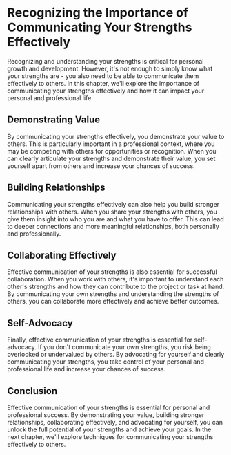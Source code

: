 Recognizing the Importance of Communicating Your Strengths Effectively
===========================================================================================================================

Recognizing and understanding your strengths is critical for personal growth and development. However, it's not enough to simply know what your strengths are - you also need to be able to communicate them effectively to others. In this chapter, we'll explore the importance of communicating your strengths effectively and how it can impact your personal and professional life.

Demonstrating Value
-------------------

By communicating your strengths effectively, you demonstrate your value to others. This is particularly important in a professional context, where you may be competing with others for opportunities or recognition. When you can clearly articulate your strengths and demonstrate their value, you set yourself apart from others and increase your chances of success.

Building Relationships
----------------------

Communicating your strengths effectively can also help you build stronger relationships with others. When you share your strengths with others, you give them insight into who you are and what you have to offer. This can lead to deeper connections and more meaningful relationships, both personally and professionally.

Collaborating Effectively
-------------------------

Effective communication of your strengths is also essential for successful collaboration. When you work with others, it's important to understand each other's strengths and how they can contribute to the project or task at hand. By communicating your own strengths and understanding the strengths of others, you can collaborate more effectively and achieve better outcomes.

Self-Advocacy
-------------

Finally, effective communication of your strengths is essential for self-advocacy. If you don't communicate your own strengths, you risk being overlooked or undervalued by others. By advocating for yourself and clearly communicating your strengths, you take control of your personal and professional life and increase your chances of success.

Conclusion
----------

Effective communication of your strengths is essential for personal and professional success. By demonstrating your value, building stronger relationships, collaborating effectively, and advocating for yourself, you can unlock the full potential of your strengths and achieve your goals. In the next chapter, we'll explore techniques for communicating your strengths effectively to others.
